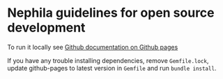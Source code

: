 # Nephila guidelines for open source development

To run it locally see [Github documentation on Github pages](https://docs.github.com/en/pages/setting-up-a-github-pages-site-with-jekyll/testing-your-github-pages-site-locally-with-jekyll)

If you have any trouble installing dependencies, remove `Gemfile.lock`, update github-pages to latest version
in `Gemfile` and run `bundle install`. 
